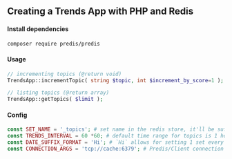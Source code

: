 ## Creating a Trends App with PHP and Redis

#### Install dependencies

```bash
composer require predis/predis
```

#### Usage

```php
// incrementing topics (@return void)
TrendsApp::incrementTopic( string $topic, int $increment_by_score=1 );

// listing topics (@return array)
TrendsApp::getTopics( $limit );
```

#### Config

```php
const SET_NAME = '_topics'; # set name in the redis store, it'll be suffixed with the date (explained). Alter this for use on a variety of subjects
const TRENDS_INTERVAL = 60 *60; # default time range for topics is 1 hour
const DATE_SUFFIX_FORMAT = 'Hi'; # `Hi` allows for setting 1 set every minute, H every hour, depending on your interval.
const CONNECTION_ARGS = 'tcp://cache:6379'; # Predis/Client connection args, string|array or null
```
